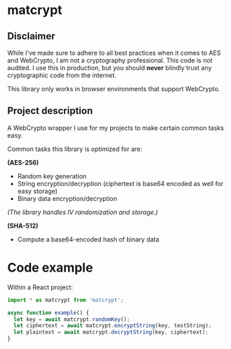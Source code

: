# matcrypt

## Disclaimer

While I've made sure to adhere to all best practices when it comes to AES and WebCrypto, I am not a cryptography professional. This code is not audited. I use this in production, but you should **never** blindly trust any cryptographic code from the internet.

This library only works in browser environments that support WebCrypto.

## Project description

A WebCrypto wrapper I use for my projects to make certain common tasks easy.

Common tasks this library is optimized for are:

**(AES-256)**

- Random key generation
- String encryption/decryption (ciphertext is base64 encoded as well for easy storage)
- Binary data encryption/decryption

_(The library handles IV randomization and storage.)_

**(SHA-512)**

- Compute a base64-encoded hash of binary data

# Code example

Within a React project:

```js
import * as matcrypt from 'matcrypt';

async function example() {
  let key = await matcrypt.randomKey();
  let ciphertext = await matcrypt.encryptString(key, testString);
  let plaintext = await matcrypt.decryptString(key, ciphertext);
}
```
